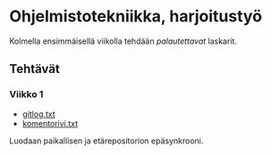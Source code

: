 # **Ohjelmistotekniikka, harjoitustyö**

Kolmella ensimmäisellä viikolla tehdään _palautettavat_ laskarit.

## Tehtävät

### Viikko 1

* [gitlog.txt](https://github.com/repemi/ot-harjoitustyo/blob/master/laskarit/viikko1/gitlog.txt)
* [komentorivi.txt](https://github.com/repemi/ot-harjoitustyo/blob/master/laskarit/viikko1/komentorivi.txt)

Luodaan paikallisen ja etärepositorion epäsynkrooni.
